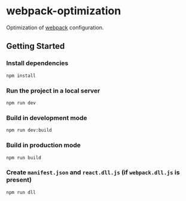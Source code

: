 # webpack-optimization

Optimization of [webpack](https://webpack.js.org/) configuration.

## Getting Started

### Install dependencies

```
npm install
```

### Run the project in a local server

```
npm run dev
```

### Build in development mode

```
npm run dev:build
```

### Build in production mode

```
npm run build
```

### Create `manifest.json` and `react.dll.js` (if `webpack.dll.js` is present)

```
npm run dll
```
